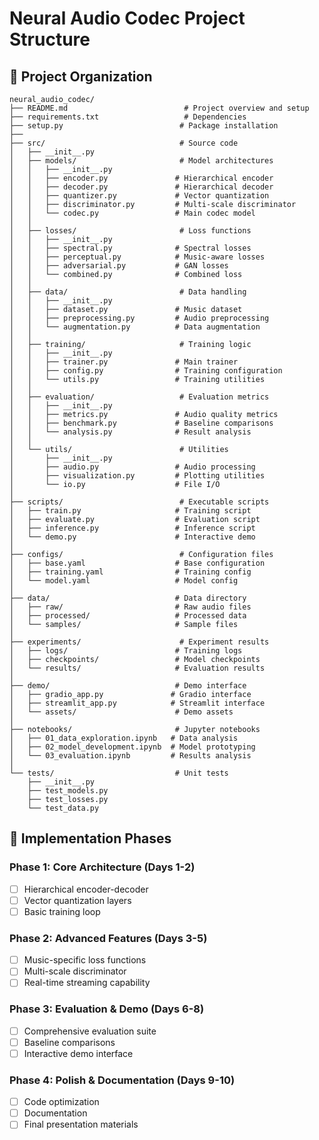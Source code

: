 # Neural Audio Codec Project Structure

## 📁 Project Organization

```
neural_audio_codec/
├── README.md                          # Project overview and setup
├── requirements.txt                   # Dependencies
├── setup.py                          # Package installation
├── 
├── src/                              # Source code
│   ├── __init__.py
│   ├── models/                       # Model architectures
│   │   ├── __init__.py
│   │   ├── encoder.py               # Hierarchical encoder
│   │   ├── decoder.py               # Hierarchical decoder
│   │   ├── quantizer.py             # Vector quantization
│   │   ├── discriminator.py         # Multi-scale discriminator
│   │   └── codec.py                 # Main codec model
│   │
│   ├── losses/                       # Loss functions
│   │   ├── __init__.py
│   │   ├── spectral.py              # Spectral losses
│   │   ├── perceptual.py            # Music-aware losses
│   │   ├── adversarial.py           # GAN losses
│   │   └── combined.py              # Combined loss
│   │
│   ├── data/                         # Data handling
│   │   ├── __init__.py
│   │   ├── dataset.py               # Music dataset
│   │   ├── preprocessing.py         # Audio preprocessing
│   │   └── augmentation.py          # Data augmentation
│   │
│   ├── training/                     # Training logic
│   │   ├── __init__.py
│   │   ├── trainer.py               # Main trainer
│   │   ├── config.py                # Training configuration
│   │   └── utils.py                 # Training utilities
│   │
│   ├── evaluation/                   # Evaluation metrics
│   │   ├── __init__.py
│   │   ├── metrics.py               # Audio quality metrics
│   │   ├── benchmark.py             # Baseline comparisons
│   │   └── analysis.py              # Result analysis
│   │
│   └── utils/                        # Utilities
│       ├── __init__.py
│       ├── audio.py                 # Audio processing
│       ├── visualization.py         # Plotting utilities
│       └── io.py                    # File I/O
│
├── scripts/                          # Executable scripts
│   ├── train.py                     # Training script
│   ├── evaluate.py                  # Evaluation script
│   ├── inference.py                 # Inference script
│   └── demo.py                      # Interactive demo
│
├── configs/                          # Configuration files
│   ├── base.yaml                    # Base configuration
│   ├── training.yaml                # Training config
│   └── model.yaml                   # Model config
│
├── data/                            # Data directory
│   ├── raw/                         # Raw audio files
│   ├── processed/                   # Processed data
│   └── samples/                     # Sample files
│
├── experiments/                      # Experiment results
│   ├── logs/                        # Training logs
│   ├── checkpoints/                 # Model checkpoints
│   └── results/                     # Evaluation results
│
├── demo/                            # Demo interface
│   ├── gradio_app.py               # Gradio interface
│   ├── streamlit_app.py            # Streamlit interface
│   └── assets/                      # Demo assets
│
├── notebooks/                       # Jupyter notebooks
│   ├── 01_data_exploration.ipynb   # Data analysis
│   ├── 02_model_development.ipynb  # Model prototyping
│   └── 03_evaluation.ipynb         # Results analysis
│
└── tests/                           # Unit tests
    ├── __init__.py
    ├── test_models.py
    ├── test_losses.py
    └── test_data.py
```

## 🎯 Implementation Phases

### Phase 1: Core Architecture (Days 1-2)
- [ ] Hierarchical encoder-decoder
- [ ] Vector quantization layers
- [ ] Basic training loop

### Phase 2: Advanced Features (Days 3-5)
- [ ] Music-specific loss functions
- [ ] Multi-scale discriminator
- [ ] Real-time streaming capability

### Phase 3: Evaluation & Demo (Days 6-8)
- [ ] Comprehensive evaluation suite
- [ ] Baseline comparisons
- [ ] Interactive demo interface

### Phase 4: Polish & Documentation (Days 9-10)
- [ ] Code optimization
- [ ] Documentation
- [ ] Final presentation materials 